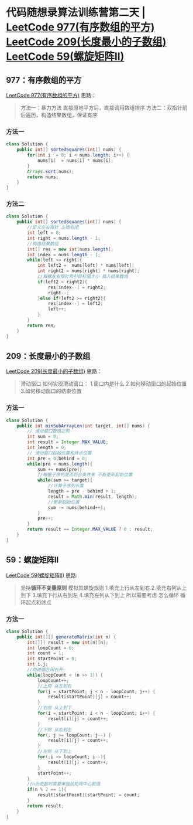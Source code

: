 # 代码随想录算法训练营第二天 | [LeetCode 977(有序数组的平方)](https://leetcode.cn/problems/squares-of-a-sorted-array) [LeetCode 209(长度最小的子数组)](https://leetcode.cn/problems/minimum-size-subarray-sum/) [LeetCode 59(螺旋矩阵II)](https://leetcode.cn/problems/spiral-matrix-ii/)

## 977：有序数组的平方
[LeetCode 977(有序数组的平方)](https://leetcode.cn/problems/squares-of-a-sorted-array)
思路：
> 方法一：暴力方法
> 直接原地平方后，直接调用数组排序
> 方法二：双指针前后遍历，构造结果数组，保证有序
### 方法一
```java
class Solution {
    public int[] sortedSquares(int[] nums) {
        for(int i  = 0; i < nums.length; i++) {
            nums[i]  = nums[i] * nums[i];
        }
        Arrays.sort(nums);
        return nums;
    }
}
```
### 方法二
```java
class Solution {
    public int[] sortedSquares(int[] nums) {
        //定义左右指针 左闭右闭
        int left = 0;
        int right = nums.length - 1;
        //构造结果数组
        int[] res = new int[nums.length];
        int index = nums.length - 1;
        while(left <= right){
            int left2 =  nums[left] * nums[left];
            int right2 = nums[right] * nums[right];
            //根据左右指针索引目标值大小 插入结果数组
            if(left2 < right2){
                res[index--] = right2;
                right--;
            }else if(left2 >= right2){
                res[index--] = left2;
                left++;
            }
        }
        return res;
    }
}
```
## 209：长度最小的子数组
[LeetCode 209(长度最小的子数组)](https://leetcode.cn/problems/minimum-size-subarray-sum/)
思路：
> 滑动窗口
> 如何实现滑动窗口：
> 1.窗口内是什么
> 2.如何移动窗口的起始位置
> 3.如何移动窗口的结束位置
### 方法一
```java
class Solution {
    public int minSubArrayLen(int target, int[] nums) {
        // 滑动窗口数值之和
        int sum = 0;
        int result = Integer.MAX_VALUE;
        int length = 0;
        // 滑动窗口起始位置和终点位置
        int pre = 0,behind = 0;
        while(pre < nums.length){
            sum += nums[pre];
            //根据子序列是否符合条件来 不断更新起始位置
            while(sum >= target){
                //计算子序列长度
                length = pre - behind + 1;
                result = Math.min(result, length);
                //更新起始位置
                sum -= nums[behind++];
            }
            pre++;
        }
        return result == Integer.MAX_VALUE ? 0 : result;
    }
}
```

## 59：螺旋矩阵II
[LeetCode 59(螺旋矩阵II)](https://leetcode.cn/problems/spiral-matrix-ii/)
思路:
> 坚持**循环不变量原则**
> 模拟其螺旋规则
> 1.填充上行从左到右
> 2.填充右列从上到下
> 3.填充下行从右到左
> 4.填充左列从下到上
> 所以需要考虑 怎么循环 循环起点和终点 
### 方法一
```java
class Solution {
    public int[][] generateMatrix(int n) {
        int[][] result = new int[n][n];
        int loopCount = 0;
        int count = 1;
        int startPoint = 0;
        int i,j;
        //均遵循左闭右开
        while(loopCount < (n >> 1)) {
            loopCount++;
            //上侧 从左到右
            for(j = startPoint; j < n - loopCount; j++) {
                result[startPoint][j] = count++;
            }
            //右侧 从上到下
            for(i = startPoint; i < n - loopCount; i++) {
                result[i][j] = count++;
            }
            //下侧 从右到左
            for(; j >= loopCount; j--) {
                result[i][j] = count++;
            }
            //左侧 从下到上
            for(;i >= loopCount; i--){
                result[i][j] = count++;
            }
            startPoint++;
        }
        //n为奇数时需要单独给矩阵中心赋值
        if(n % 2 == 1){
            result[startPoint][startPoint] = count;
        }
        return result;
    }
}
```